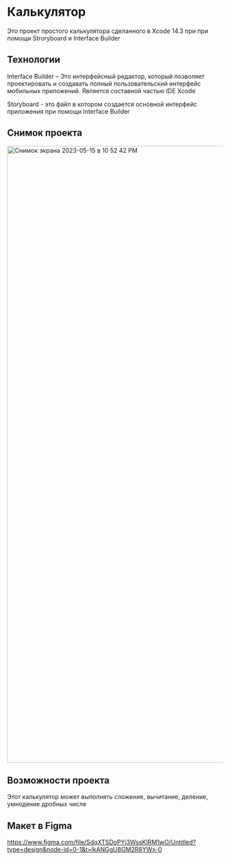 # Калькулятор 

Это проект простого калькулятора сделанного в Xcode 14.3 при при помощи Stroryboard и Interface Builder 

## Технологии
Interface Builder – Это интерфейсный редактор, который позволяет проектировать и создавать полный пользовательский интерфейс мобильных приложений. Является составной частью IDE Xcode

Storyboard - это файл в котором создается основной интерфейс приложения при помощи Interface Builder

## Снимок проекта
<img width="1440" alt="Снимок экрана 2023-05-15 в 10 52 42 PM" src="https://github.com/Kirill-ctr/Proect/assets/56933553/b7cebf3d-f420-41c1-86c2-7e542fffcada">

## Возможности проекта
Этот калькулятор может выполнять сложение, вычитание, деление, умнодение дробных числе

## Макет в Figma
https://www.figma.com/file/SdqXTSDoPYj3WssKIRM1wO/Untitled?type=design&node-id=0-1&t=lkANGgU8GM2R8YWx-0
